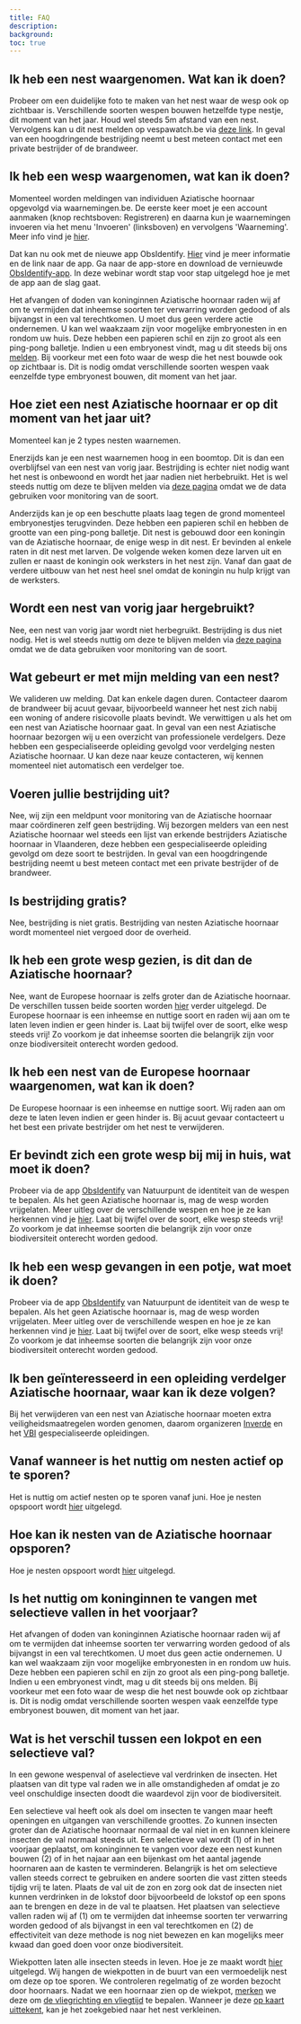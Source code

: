 ```yaml
---
title: FAQ
description:
background:
toc: true
---
```


## Ik heb een nest waargenomen. Wat kan ik doen?
Probeer om een duidelijke foto te maken van het nest waar de wesp ook op zichtbaar is. Verschillende soorten wespen bouwen hetzelfde type nestje, dit moment van het jaar. Houd wel steeds 5m afstand van een nest. Vervolgens kan u dit nest melden op vespawatch.be via [deze link](https://vespawatch.be/report-nest/). In geval van een hoogdringende bestrijding neemt u best meteen contact met een private bestrijder of de brandweer.

## Ik heb een wesp waargenomen, wat kan ik doen?
Momenteel worden meldingen van individuen Aziatische hoornaar opgevolgd via waarnemingen.be. De eerste keer moet je een account aanmaken (knop rechtsboven: Registreren) en daarna kun je waarnemingen invoeren via het menu 'Invoeren' (linksboven) en vervolgens 'Waarneming'.
Meer info vind je [hier](www.natuurpunt.be/pagina/hoe-voer-je-waarnemingen).

Dat kan nu ook met de nieuwe app ObsIdentify.
[Hier](https://www.natuurpunt.be/nieuws/vernieuwde-obsidentify-herkent-en-daagt-je-uit-20210512) vind je meer informatie en de link naar de app.
Ga naar de app-store en download de vernieuwde [ObsIdentify-app](https://waarnemingen.be/apps/obsidentify/install/).
In deze webinar wordt stap voor stap uitgelegd hoe je met de app aan de slag gaat.

Het afvangen of doden van koninginnen Aziatische hoornaar raden wij af om te vermijden dat inheemse soorten ter verwarring worden gedood of als bijvangst in een val terechtkomen. U moet dus geen verdere actie ondernemen.
U kan wel waakzaam zijn voor mogelijke embryonesten in en rondom uw huis. Deze hebben een papieren schil en zijn zo groot als een ping-pong balletje. Indien u een embryonest vindt, mag u dit steeds bij ons [melden](https://vespawatch.be/report-nest/). Bij voorkeur met een foto waar de wesp die het nest bouwde ook op zichtbaar is. Dit is nodig omdat verschillende soorten wespen vaak eenzelfde type embryonest bouwen, dit moment van het jaar.

## Hoe ziet een nest Aziatische hoornaar er op dit moment van het jaar uit?

Momenteel kan je 2 types nesten waarnemen.

Enerzijds kan je een nest waarnemen hoog in een boomtop. Dit is dan een overblijfsel van een nest van vorig jaar. Bestrijding is echter niet nodig want het nest is onbewoond en wordt het jaar nadien niet herbebruikt. Het is wel steeds nuttig om deze te blijven melden via [deze pagina](https://vespawatch.be/report-nest/) omdat we de data gebruiken voor monitoring van de soort. 

Anderzijds kan je op een beschutte plaats laag tegen de grond momenteel embryonestjes terugvinden. Deze hebben een papieren schil en hebben de grootte van een ping-pong balletje. Dit nest is gebouwd door een koningin van de Aziatische hoornaar, de enige wesp in dit nest. Er bevinden al enkele raten in dit nest met larven. De volgende weken komen deze larven uit en zullen er naast de koningin ook werksters in het nest zijn. Vanaf dan gaat de verdere uitbouw van het nest heel snel omdat de koningin nu hulp krijgt van de werksters. 

## Wordt een nest van vorig jaar hergebruikt?
Nee, een nest van vorig jaar wordt niet herbegruikt. Bestrijding is dus niet nodig. Het is wel steeds nuttig om deze te blijven melden via [deze pagina](https://vespawatch.be/report-nest/) omdat we de data gebruiken voor monitoring van de soort. 

## Wat gebeurt er met mijn melding van een nest?
We valideren uw melding. Dat kan enkele dagen duren. Contacteer daarom de brandweer bij acuut gevaar, bijvoorbeeld wanneer het nest zich nabij een woning of andere risicovolle plaats bevindt. We verwittigen u als het om een nest van Aziatische hoornaar gaat.
In geval van een nest Aziatische hoornaar bezorgen wij u een overzicht van professionele verdelgers. Deze hebben een gespecialiseerde opleiding gevolgd voor verdelging nesten Aziatische hoornaar. U kan deze naar keuze contacteren, wij kennen momenteel niet automatisch een verdelger toe. 

## Voeren jullie bestrijding uit?
Nee, wij zijn een meldpunt voor monitoring van de Aziatische hoornaar maar coördineren zelf geen bestrijding. Wij bezorgen melders van een nest Aziatische hoornaar wel steeds een lijst van erkende bestrijders Aziatische hoornaar in Vlaanderen, deze hebben een gespecialiseerde opleiding gevolgd om deze soort te bestrijden. In geval van een hoogdringende bestrijding neemt u best meteen contact met een private bestrijder of de brandweer.

## Is bestrijding gratis?
Nee, bestrijding is niet gratis. Bestrijding van nesten Aziatische hoornaar wordt momenteel niet vergoed door de overheid.

## Ik heb een grote wesp gezien, is dit dan de Aziatische hoornaar?
Nee, want de Europese hoornaar is zelfs groter dan de Aziatische hoornaar. De verschillen tussen beide soorten worden [hier](https://vespawatch.be/identification/) verder uitgelegd. De Europese hoornaar is een inheemse en nuttige soort en raden wij aan om te laten leven indien er geen hinder is. Laat bij twijfel over de soort, elke wesp steeds vrij! Zo voorkom je dat inheemse soorten die belangrijk zijn voor onze biodiversiteit onterecht worden gedood.

## Ik heb een nest van de Europese hoornaar waargenomen, wat kan ik doen?
De Europese hoornaar is een inheemse en nuttige soort. Wij raden aan om deze te laten leven indien er geen hinder is. Bij acuut gevaar contacteert u het best een private bestrijder om het nest te verwijderen.

## Er bevindt zich een grote wesp bij mij in huis, wat moet ik doen?
Probeer via de app [ObsIdentify](https://waarnemingen.be/apps/obsidentify/install/) van Natuurpunt de identiteit van de wespen te bepalen. Als het geen Aziatische hoornaar is, mag de wesp worden vrijgelaten. Meer uitleg over de verschillende wespen en hoe je ze kan herkennen vind je [hier](https://vespawatch.be/identification/). Laat bij twijfel over de soort, elke wesp steeds vrij! Zo voorkom je dat inheemse soorten die belangrijk zijn voor onze biodiversiteit onterecht worden gedood.

## Ik heb een wesp gevangen in een potje, wat moet ik doen?
Probeer via de app [ObsIdentify](https://waarnemingen.be/apps/obsidentify/install/) van Natuurpunt de identiteit van de wesp te bepalen. Als het geen Aziatische hoornaar is, mag de wesp worden vrijgelaten. Meer uitleg over de verschillende wespen en hoe je ze kan herkennen vind je [hier](https://vespawatch.be/identification/). Laat bij twijfel over de soort, elke wesp steeds vrij! Zo voorkom je dat inheemse soorten die belangrijk zijn voor onze biodiversiteit onterecht worden gedood.

## Ik ben geïnteresseerd in een opleiding verdelger Aziatische hoornaar, waar kan ik deze volgen?
Bij het verwijderen van een nest van Aziatische hoornaar moeten extra veiligheidsmaatregelen worden genomen, daarom organizeren [Inverde](https://www.inverde.be/opleidingen/verdelging-en-verwijdering-van-aziatische-hoornaars) en het [VBI](https://vlaamsbijeninstituut.be/opleiding-voor-verdelgers-aziatische-hoornaar/) gespecialiseerde opleidingen.

## Vanaf wanneer is het nuttig om nesten actief op te sporen?
Het is nuttig om actief nesten op te sporen vanaf juni. Hoe je nesten opspoort wordt [hier](https://vespawatch.be/get-involved/#hoe-zoek-je-nesten) uitgelegd.

## Hoe kan ik nesten van de Aziatische hoornaar opsporen?
Hoe je nesten opspoort wordt [hier](https://vespawatch.be/get-involved/#hoe-zoek-je-nesten) uitgelegd.

## Is het nuttig om koninginnen te vangen met selectieve vallen in het voorjaar?
Het afvangen of doden van koninginnen Aziatische hoornaar raden wij af om te vermijden dat inheemse soorten ter verwarring worden gedood of als bijvangst in een val terechtkomen. U moet dus geen actie ondernemen. U kan wel waakzaam zijn voor mogelijke embryonesten in en rondom uw huis. Deze hebben een papieren schil en zijn zo groot als een ping-pong balletje. Indien u een embryonest vindt, mag u dit steeds bij ons melden. Bij voorkeur met een foto waar de wesp die het nest bouwde ook op zichtbaar is. Dit is nodig omdat verschillende soorten wespen vaak eenzelfde type embryonest bouwen, dit moment van het jaar.

## Wat is het verschil tussen een lokpot en een selectieve val?
In een gewone wespenval of aselectieve val verdrinken de insecten. Het plaatsen van dit type val raden we in alle omstandigheden af omdat je zo veel onschuldige insecten doodt die waardevol zijn voor de biodiversiteit.

Een selectieve val heeft ook als doel om insecten te vangen maar heeft openingen en uitgangen van verschillende groottes. Zo kunnen insecten groter dan de Aziatische hoornaar normaal de val niet in en kunnen kleinere insecten de val normaal steeds uit. Een selectieve val wordt (1) of in het voorjaar geplaatst, om koninginnen te vangen voor deze een nest kunnen bouwen (2) of in het najaar aan een bijenkast om het aantal jagende hoornaren aan de kasten te verminderen. Belangrijk is het om selectieve vallen steeds correct te gebruiken en andere soorten die vast zitten steeds tijdig vrij te laten. Plaats de val uit de zon en zorg ook dat de insecten niet kunnen verdrinken in de lokstof door bijvoorbeeld de lokstof op een spons aan te brengen en deze in de val te plaatsen. Het plaatsen van selectieve vallen raden wij af (1) om te vermijden dat inheemse soorten ter verwarring worden gedood of als bijvangst in een val terechtkomen en (2) de effectiviteit van deze methode is nog niet bewezen en kan mogelijks meer kwaad dan goed doen voor onze biodiversiteit.

Wiekpotten laten alle insecten steeds in leven. Hoe je ze maakt wordt [hier](https://vespawatch.be/get-involved/#stap-1-maak-een-wiekpot-en-hang-hem-op) uitgelegd. Wij hangen de wiekpotten in de buurt van een vermoedelijk nest om deze op toe sporen. We controleren regelmatig of ze worden bezocht door hoornaars. Nadat we een hoornaar zien op de wiekpot, [merken](https://vespawatch.be/get-involved/#stap-2-merk-de-gevangen-hoornaar) we deze om [de vliegrichting en vliegtijd](https://vespawatch.be/get-involved/#stap-3-noteer-de-tijden-en-de-vliegrichting) te bepalen. Wanneer je deze [op kaart uittekent](https://vespawatch.be/get-involved/#stap-4-zet-de-vliegrichtingen-en-vliegtijden-op-een-kaart), kan je het zoekgebied naar het nest verkleinen. 

